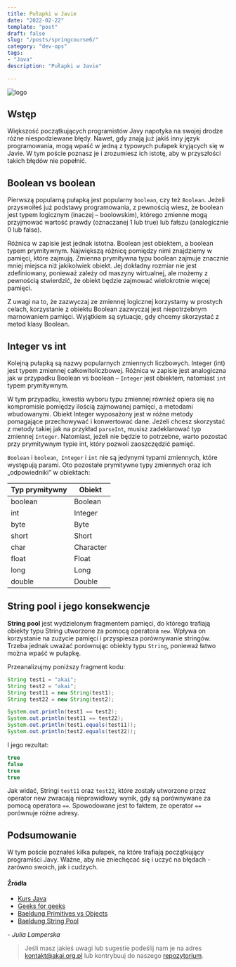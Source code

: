 ```yaml
---
title: Pułapki w Javie
date: "2022-02-22"
template: "post"
draft: false 
slug: "/posts/springcourse6/"
category: "dev-ops"
tags:
- "Java"
description: "Pułapki w Javie"

---
```


![logo](/media/banner-java.png)

## Wstęp
Większość początkujących programistów Javy napotyka na swojej drodze różne niespodziewane błędy. Nawet, gdy znają już jakiś inny język programowania,
mogą wpaść w jedną z typowych pułapek kryjących się w Javie. W tym poście poznasz je i zrozumiesz ich istotę, aby w przyszłości takich błędów nie popełnić.

## Boolean vs boolean
Pierwszą popularną pułapką jest popularny `boolean`, czy też `Boolean`. Jeżeli przyswoiłeś już podstawy programowania, z pewnością wiesz, że boolean jest typem logicznym 
(inaczej – boolowskim), którego zmienne mogą przyjmować wartość prawdy (oznaczanej 1 lub true) lub fałszu (analogicznie 0 lub false). 

Różnica w zapisie jest jednak istotna. Boolean jest obiektem, a boolean typem prymitywnym. Największą różnicę pomiędzy nimi znajdziemy w pamięci, które zajmują. 
Zmienna prymitywna typu boolean zajmuje znacznie mniej miejsca niż jakikolwiek obiekt. Jej dokładny rozmiar nie jest zdefiniowany, ponieważ zależy od maszyny wirtualnej, 
ale możemy z pewnością stwierdzić, że obiekt będzie zajmować wielokrotnie więcej pamięci.

Z uwagi na to, że zazwyczaj ze zmiennej logicznej korzystamy w prostych celach, korzystanie z obiektu Boolean zazwyczaj jest niepotrzebnym marnowaniem pamięci. 
Wyjątkiem są sytuacje, gdy chcemy skorzystać z metod klasy Boolean.


## Integer vs int
Kolejną pułapką są nazwy popularnych zmiennych liczbowych. Integer (int) jest typem zmiennej całkowitoliczbowej. Różnica w zapisie jest analogiczna jak w przypadku 
Boolean vs boolean – `Integer` jest obiektem, natomiast `int` typem prymitywnym.

W tym przypadku, kwestia wyboru typu zmiennej również opiera się na kompromisie pomiędzy ilością zajmowanej pamięci, a metodami wbudowanymi. Obiekt Integer wyposażony jest w 
różne metody pomagające przechowywać i konwertować dane. Jeżeli chcesz skorzystać z metody takiej jak na przykład `parseInt`, musisz zadeklarować typ zmiennej `Integer`. Natomiast, 
jeżeli nie będzie to potrzebne, warto pozostać przy prymitywnym typie int, który pozwoli zaoszczędzić pamięć.

`Boolean` i `boolean`,` Integer` i `int` nie są jedynymi typami zmiennych, które występują parami. Oto pozostałe prymitywne typy zmiennych oraz ich „odpowiedniki” w obiektach:

| Typ prymitywny | Obiekt    |
| -------------- | --------- |
| boolean        | Boolean   |
| int            | Integer   |
| byte           | Byte      |
| short          | Short     |
| char           | Character |
| float          | Float     |
| long           | Long      |
| double         | Double    |

## String pool i jego konsekwencje

**String pool** jest wydzielonym fragmentem pamięci, do którego trafiają obiekty typu String utworzone za pomocą operatora `new`. 
Wpływa on korzystanie na zużycie pamięci i przyspiesza porównywanie stringów. Trzeba jednak uważać porównując obiekty typu `String`, ponieważ łatwo można wpaść w pułapkę.

Przeanalizujmy poniższy fragment kodu:

```java
String test1 = "akai";
String test2 = "akai";
String test11 = new String(test1);
String test22 = new String(test2);

System.out.println(test1 == test2);
System.out.println(test11 == test22);
System.out.println(test1.equals(test11));
System.out.println(test2.equals(test22));
```

I jego rezultat:


```java
true
false
true
true
```

Jak widać, Stringi `test11` oraz `test22`, które zostały utworzone przez operator new zwracają nieprawidłowy wynik, gdy są porównywane za pomocą operatora `==`. Spowodowane jest 
to faktem, że operator `==` porównuje różne adresy.

## Podsumowanie

W tym poście poznałeś kilka pułapek, na które trafiają początkujący programiści Javy. Ważne, aby nie zniechęcać się i uczyć na błędach - zarówno swoich, jak i cudzych.

#### Źródła

* [Kurs Java](https://kursjava.com/klasy/roznice-miedzy-typami-prymitywnymi-i-referencyjnymi/)
* [Geeks for geeks](https://www.geeksforgeeks.org/primitive-data-type-vs-object-data-type-in-java-with-examples/)
* [Baeldung Primitives vs Objects](https://www.baeldung.com/java-primitives-vs-objects/)
* [Baeldung String Pool](https://www.baeldung.com/java-string-pool)

*- Julia Lamperska*

> Jeśli masz jakieś uwagi lub sugestie podeślij nam je na adres [kontakt@akai.org.pl](mailto:kontakt@akai.org.pl) lub kontrybuuj do naszego [repozytorium](https://github.com/akai-org/blog).
